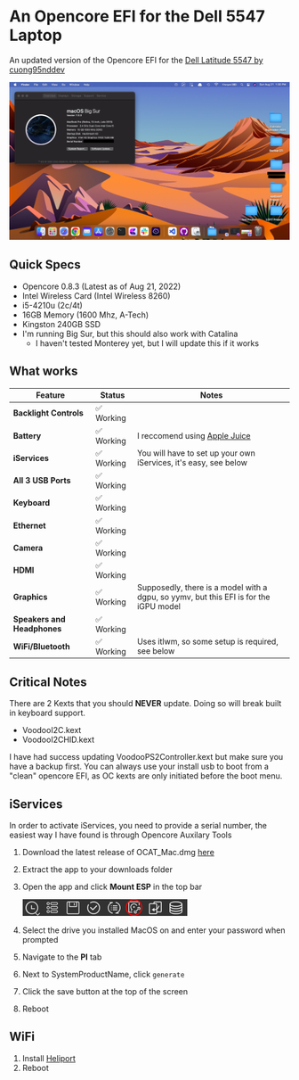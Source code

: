 # An Opencore EFI for the Dell 5547 Laptop
An updated version of the Opencore EFI for the [Dell Latitude 5547 by cuong95nddev](https://github.com/cuong95nddev/Dell-5547-Hackintosh-OpenCore)

![A picture of the MacOS desktop, running Big Sur, showing the about mac app, with a desert wallpaper](images/screenshot1.png)

## Quick Specs
- Opencore 0.8.3 (Latest as of Aug 21, 2022)
- Intel Wireless Card (Intel Wireless 8260)
- i5-4210u (2c/4t)
- 16GB Memory (1600 Mhz, A-Tech)
- Kingston 240GB SSD
- I'm running Big Sur, but this should also work with Catalina
  - I haven't tested Monterey yet, but I will update this if it works

## What works
| Feature | Status | Notes |
| ------------- | ------------- | ------------- |
| **Backlight Controls** | ✅ Working |   |
| **Battery** | ✅ Working | I reccomend using [Apple Juice](https://github.com/raphaelhanneken/apple-juice) |
| **iServices** | ✅ Working | You will have to set up your own iServices, it's easy, see below |
| **All 3 USB Ports** | ✅ Working |   |
| **Keyboard** | ✅ Working |   |
| **Ethernet** | ✅ Working |   |
| **Camera** | ✅ Working |   |
| **HDMI** | ✅ Working |   |
| **Graphics** | ✅ Working | Supposedly, there is a model with a dgpu, so yymv, but this EFI is for the iGPU model |
| **Speakers and Headphones** | ✅ Working |   |
| **WiFi/Bluetooth** | ✅ Working | Uses itlwm, so some setup is required, see below |

## **Critical Notes**
There are 2 Kexts that you should **NEVER** update. Doing so will break built in keyboard support.
- VoodooI2C.kext
- VoodooI2CHID.kext

I have had success updating VoodooPS2Controller.kext but make sure you have a backup first. You can always use your install usb to boot from a "clean" opencore EFI, as OC kexts are only initiated before the boot menu. 

## iServices
In order to activate iServices, you need to provide a serial number, the easiest way I have found is through Opencore Auxilary Tools

1. Download the latest release of OCAT_Mac.dmg [here](https://github.com/ic005k/OCAuxiliaryTools)
2. Extract the app to your downloads folder
3. Open the app and click **Mount ESP** in the top bar
   
    ![The mount ESP Button circled in red surrounded by the rest of the menu bar](images/MountEFI.png)
4. Select the drive you installed MacOS on and enter your password when prompted
5. Navigate to the **PI** tab
6. Next to SystemProductName, click `generate`
7. Click the save button at the top of the screen
8. Reboot

## WiFi

1. Install [Heliport](https://github.com/OpenIntelWireless/HeliPort)
2. Reboot